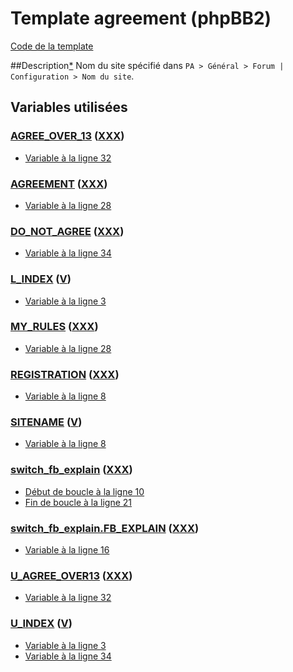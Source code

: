 # Template agreement (phpBB2)

[Code de la template](../../subsilver/agreement.tpl)

##Description[*](https://fa-tvars.appspot.com/tpl/subsilver/agreement)
Nom du site spécifié dans `PA > Général > Forum | Configuration > Nom du site`.

## Variables utilisées

### [AGREE_OVER_13](https://github.com/Etana/template.list/blob/master/var/AGREE_OVER_13.md#readme) ([XXX](https://fa-tvars.appspot.com/var/AGREE_OVER_13))
* [Variable &agrave; la ligne 32](../../subsilver/agreement.tpl#L32)

### [AGREEMENT](https://github.com/Etana/template.list/blob/master/var/AGREEMENT.md#readme) ([XXX](https://fa-tvars.appspot.com/var/AGREEMENT))
* [Variable &agrave; la ligne 28](../../subsilver/agreement.tpl#L28)

### [DO_NOT_AGREE](https://github.com/Etana/template.list/blob/master/var/DO_NOT_AGREE.md#readme) ([XXX](https://fa-tvars.appspot.com/var/DO_NOT_AGREE))
* [Variable &agrave; la ligne 34](../../subsilver/agreement.tpl#L34)

### [L_INDEX](https://github.com/Etana/template.list/blob/master/var/L_INDEX.md#readme) ([V](https://fa-tvars.appspot.com/var/L_INDEX))
* [Variable &agrave; la ligne 3](../../subsilver/agreement.tpl#L3)

### [MY_RULES](https://github.com/Etana/template.list/blob/master/var/MY_RULES.md#readme) ([XXX](https://fa-tvars.appspot.com/var/MY_RULES))
* [Variable &agrave; la ligne 28](../../subsilver/agreement.tpl#L28)

### [REGISTRATION](https://github.com/Etana/template.list/blob/master/var/REGISTRATION.md#readme) ([XXX](https://fa-tvars.appspot.com/var/REGISTRATION))
* [Variable &agrave; la ligne 8](../../subsilver/agreement.tpl#L8)

### [SITENAME](https://github.com/Etana/template.list/blob/master/var/SITENAME.md#readme) ([V](https://fa-tvars.appspot.com/var/SITENAME))
* [Variable &agrave; la ligne 8](../../subsilver/agreement.tpl#L8)

### [switch_fb_explain](https://github.com/Etana/template.list/blob/master/var/switch_fb_explain.md#readme) ([XXX](https://fa-tvars.appspot.com/var/switch_fb_explain))
* [Début de boucle &agrave; la ligne 10](../../subsilver/agreement.tpl#L10)
* [Fin de boucle &agrave; la ligne 21](../../subsilver/agreement.tpl#L21)

### [switch_fb_explain.FB_EXPLAIN](https://github.com/Etana/template.list/blob/master/var/switch_fb_explain.FB_EXPLAIN.md#readme) ([XXX](https://fa-tvars.appspot.com/var/switch_fb_explain.FB_EXPLAIN))
* [Variable &agrave; la ligne 16](../../subsilver/agreement.tpl#L16)

### [U_AGREE_OVER13](https://github.com/Etana/template.list/blob/master/var/U_AGREE_OVER13.md#readme) ([XXX](https://fa-tvars.appspot.com/var/U_AGREE_OVER13))
* [Variable &agrave; la ligne 32](../../subsilver/agreement.tpl#L32)

### [U_INDEX](https://github.com/Etana/template.list/blob/master/var/U_INDEX.md#readme) ([V](https://fa-tvars.appspot.com/var/U_INDEX))
* [Variable &agrave; la ligne 3](../../subsilver/agreement.tpl#L3)
* [Variable &agrave; la ligne 34](../../subsilver/agreement.tpl#L34)